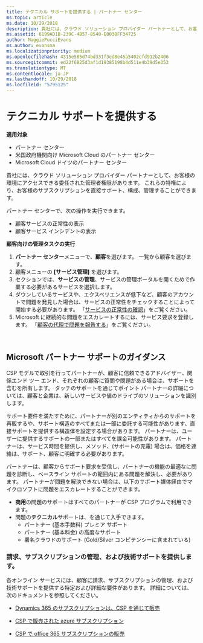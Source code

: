 ```yaml
---
title: テクニカル サポートを提供する | パートナー センター
ms.topic: article
ms.date: 10/29/2018
description: 貴社には、クラウド ソリューション プロバイダー パートナーとして、お客様の環境にアクセスできる委任された管理者権限があります。
ms.assetid: 6199AD1B-239C-4B57-8540-E0038FF34725
author: MaggiePucciEvans
ms.author: evansma
ms.localizationpriority: medium
ms.openlocfilehash: 4315e585d74bd331f3ed8e45a5402cfd912b2406
ms.sourcegitcommit: ed22f6825d3af1d19385198b4d511e4b39d5e353
ms.translationtype: MT
ms.contentlocale: ja-JP
ms.lasthandoff: 10/29/2018
ms.locfileid: "5795125"
---
```

# <a name="provide-technical-support"></a>テクニカル サポートを提供する

**適用対象**

-  パートナー センター
-  米国政府機関向け Microsoft Cloud のパートナー センター
-  Microsoft Cloud ドイツのパートナー センター

貴社には、クラウド ソリューション プロバイダー パートナーとして、お客様の環境にアクセスできる委任された管理者権限があります。 これらの特権により、お客様のサブスクリプションを直接サポート、構成、管理することができます。

パートナー センターで、次の操作を実行できます。

-   顧客サービスの正常性の表示
-   顧客サービス インシデントの表示

**顧客向けの管理タスクの実行**

1.  **パートナー センター**メニューで、**顧客**を選びます。 一覧から顧客を選びます。
2.  顧客メニューの **[サービス管理]** を選びます。
3.  セクションでは、**サービスの管理**、サービスの管理ポータルを開くためで作業する必要があるサービスを選択します。
4.  ダウンしているサービスや、エクスペリエンスが低下など、顧客のアカウントで問題を発見した場合は、サービスの正常性をチェックすることによって開始する必要があります。 「[サービスの正常性の確認](check-service-health.md)」をご覧ください。
5.  Microsoft に継続的な問題をエスカレートするには、サービス要求を登録します。 「[顧客の代理で問題を報告する](report-problems-on-behalf-of-a-customer.md)」をご覧ください。

 
## <a name="microsoft-partner-support-guidance"></a>Microsoft パートナー サポートのガイダンス

CSP モデルで取引を行ってパートナーが、顧客に信頼できるアドバイザー、関係エンド ツー エンド、それぞれの顧客に質問や問題がある場合は、サポートを含むを所有します。 タッチのサポートを通じてポイント パートナーの詳細については、顧客と企業は、新しいサービスや値のドライブのソリューションを識別します。

サポート要件を満たすために、パートナーが別のエンティティからのサポートを再販するや、サポート構造のすべてまたは一部に委託する可能性があります、直接サポートを提供する構造体を設定する場合があります。  パートナーは、ユーザーに提供するサポートの一部またはすべてを課金可能性があります。 パートナーは、サービス時間を提供し、メソッド、(サポートの充電) 場合は、価格を連絡は、サポート、顧客に明確する必要があります。 

パートナーは、顧客からサポート要求を受信し、パートナーの機能の最適なに問題を診断し、ベースライン サポートの範囲内にある問題を解決し、必要があります。 パートナーが問題を解決できない場合は、以下のサポート媒体経由でマイクロソフトに問題をエスカレートすることができます。

- **商用**の問題のサポートはすべてのパートナーが CSP プログラムで利用できます。
-   問題の**テクニカル**サポートは、を通じて入手できます。
    -   パートナー (基本手数料) プレミア サポート
    -   パートナー (基本料金) の高度なサポート
    -   署名クラウドのサポート (Gold/Silver コンピテンシーに含まれている)

### <a name="providing-billing-subscription-management-and-technical-support"></a>請求、サブスクリプションの管理、および技術サポートを提供します。 

各オンライン サービスには、顧客に請求、サブスクリプションの管理、および技術サポートを提供する特定および詳細な要件があります。 詳細については、次のドキュメントを参照してください。

-   [Dynamics 365 のサブスクリプションは、CSP を通じて販売](https://www.microsoftpartnercommunity.com/t5/CSP/Microsoft-Partner-Support-Guidance/m-p/5262#M30)

-   [CSP で販売された azure サブスクリプション](https://www.microsoftpartnercommunity.com/t5/CSP/Microsoft-Partner-Support-Guidance/m-p/5263#M31)

-   [CSP で office 365 サブスクリプションの販売](https://www.microsoftpartnercommunity.com/t5/CSP/Microsoft-Partner-Support-Guidance/m-p/5264#M32)
 



